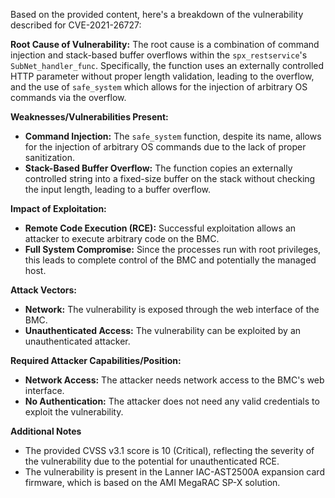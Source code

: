 Based on the provided content, here's a breakdown of the vulnerability described for CVE-2021-26727:

**Root Cause of Vulnerability:**
The root cause is a combination of command injection and stack-based buffer overflows within the `spx_restservice`'s `SubNet_handler_func`. Specifically, the function uses an externally controlled HTTP parameter without proper length validation, leading to the overflow, and the use of `safe_system` which allows for the injection of arbitrary OS commands via the overflow.

**Weaknesses/Vulnerabilities Present:**
*   **Command Injection:** The `safe_system` function, despite its name, allows for the injection of arbitrary OS commands due to the lack of proper sanitization.
*   **Stack-Based Buffer Overflow:** The function copies an externally controlled string into a fixed-size buffer on the stack without checking the input length, leading to a buffer overflow.

**Impact of Exploitation:**
*   **Remote Code Execution (RCE):** Successful exploitation allows an attacker to execute arbitrary code on the BMC.
*   **Full System Compromise:** Since the processes run with root privileges, this leads to complete control of the BMC and potentially the managed host.

**Attack Vectors:**
*   **Network:** The vulnerability is exposed through the web interface of the BMC.
*   **Unauthenticated Access:** The vulnerability can be exploited by an unauthenticated attacker.

**Required Attacker Capabilities/Position:**
*   **Network Access:** The attacker needs network access to the BMC's web interface.
*   **No Authentication:** The attacker does not need any valid credentials to exploit the vulnerability.

**Additional Notes**
*   The provided CVSS v3.1 score is 10 (Critical), reflecting the severity of the vulnerability due to the potential for unauthenticated RCE.
*   The vulnerability is present in the Lanner IAC-AST2500A expansion card firmware, which is based on the AMI MegaRAC SP-X solution.